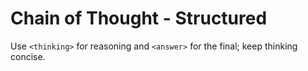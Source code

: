 # Chain of Thought - Structured

Use `<thinking>` for reasoning and `<answer>` for the final; keep thinking concise.
